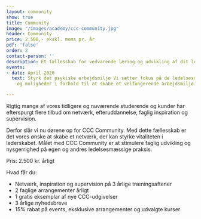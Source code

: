 ```yaml
---
layout: community
show: true
title: Community
image: "/images/academy/ccc-community.jpg"
header: Community
price: 2.500,- ekskl. moms pr. år
pdf: 'false'
order: 2
contact-person: ''
description: Et fællesskab for vedvarende læring og udvikling af dit lederskab
events:
- date: April 2020
  text: Styrk det psykiske arbejdsmiljø Vi sætter fokus på de ledelsesmæssige udfordringer
    og muligheder i forhold til at skabe et velfungerende arbejdsmiljø

---
```

Rigtig mange af vores tidligere og nuværende studerende og kunder har efterspurgt flere tilbud om netværk, efteruddannelse, faglig inspiration og supervision.

Derfor slår vi nu dørene op for CCC Community. Med dette fællesskab er det vores ønske at skabe et netværk, der kan styrke vitaliteten i lederskabet. Målet med CCC Community er at stimulere faglig udvikling og nysgerrighed på egen og andres ledelsesmæssige praksis.

Pris: 2.500 kr. årligt

Hvad får du:

-	Netværk, inspiration og supervision på 3 årlige træningsaftener
-	2 faglige arrangementer årligt
-	1 gratis eksemplar af nye CCC-udgivelser
-	3 årlige nyhedsbreve
-	15% rabat på events, eksklusive arrangementer og udvalgte kurser